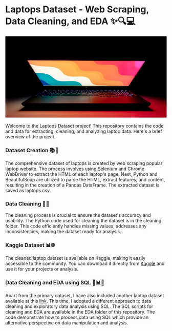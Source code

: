 # Laptops Dataset - Web Scraping, Data Cleaning, and EDA ✨🔍💻
![laptop cover](https://github.com/Sushmita10062002/laptops-dataset/blob/main/dataset-cover.jpg)

Welcome to the Laptops Dataset project! This repository contains the code and data for extracting, cleaning, and analyzing 
laptop data.
Here's a brief overview of the project.

### Dataset Creation 📚🔧
The comprehensive dataset of laptops is created by web scraping popular laptop website.
The process involves using Selenium and Chrome WebDriver to extract the HTML of each laptop's page. Next, Python and BeautifulSoup are utilized to parse the HTML, extract features,
and content, resulting in the creation of a Pandas DataFrame. The extracted dataset is saved as laptops.csv.

### Data Cleaning 🧹✨
The cleaning process is crucial to ensure the dataset's accuracy and usability. 
The Python code used for cleaning the dataset is in the cleaning folder. This code efficiently handles missing values, 
addresses any inconsistencies, making the dataset ready for analysis.

### Kaggle Dataset 📊🌐
The cleaned laptop dataset is available on Kaggle, making it easily accessible to the community.
You can download it directly from [Kaggle](https://www.kaggle.com/datasets/sushmita36/laptops-dataset) and 
use it for your projects or analysis.

### Data Cleaning and EDA using SQL 🧹📊💼
Apart from the primary dataset, I have also included another laptop dataset available at this [link](https://www.kaggle.com/datasets/ehtishamsadiq/uncleaned-laptop-price-dataset).
This time, I adopted a different approach to data cleaning and exploratory data analysis using SQL.
The SQL scripts for cleaning and EDA are available in the EDA folder of this repository.
The code demonstrate how to process data using SQL which
provide an alternative perspective on data manipulation and analysis.


